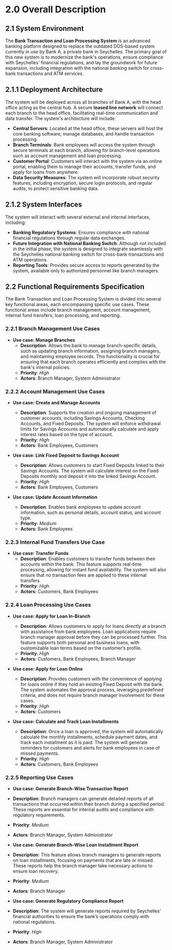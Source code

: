 # 2.0 Overall Description

## 2.1 System Environment

The **Bank Transaction and Loan Processing System** is an advanced banking platform designed to replace the outdated DOS-based system currently in use by Bank A, a private bank in Seychelles. The primary goal of this new system is to modernize the bank's operations, ensure compliance with Seychelles' financial regulations, and lay the groundwork for future expansion, including integration with the national banking switch for cross-bank transactions and ATM services.

## 2.1.1 Deployment Architecture

The system will be deployed across all branches of Bank A, with the head office acting as the central hub. A secure **leased line network** will connect each branch to the head office, facilitating real-time communication and data transfer. The system's architecture will include:

- **Central Servers**: Located at the head office, these servers will host the core banking software, manage databases, and handle transaction processing.
- **Branch Terminals**: Bank employees will access the system through secure terminals at each branch, allowing for branch-level operations such as account management and loan processing.
- **Customer Portal**: Customers will interact with the system via an online portal, enabling them to manage their accounts, transfer funds, and apply for loans from anywhere.
- **Data Security Measures**: The system will incorporate robust security features, including encryption, secure login protocols, and regular audits, to protect sensitive banking data.

## 2.1.2 System Interfaces

The system will interact with several external and internal interfaces, including:

- **Banking Regulatory Systems**: Ensures compliance with national financial regulations through regular data exchanges.
- **Future Integration with National Banking Switch**: Although not included in the initial phase, the system is designed to integrate seamlessly with the Seychelles national banking switch for cross-bank transactions and ATM operations.
- **Reporting Tools**: Provides secure access to reports generated by the system, available only to authorized personnel like branch managers.

## 2.2 Functional Requirements Specification

The Bank Transaction and Loan Processing System is divided into several key functional areas, each encompassing specific use cases. These functional areas include branch management, account management, internal fund transfers, loan processing, and reporting.

### 2.2.1 Branch Management Use Cases

- **Use case: Manage Branches**
	- **Description**: Allows the bank to manage branch-specific details, such as updating branch information, assigning branch managers, and maintaining employee records. This functionality is crucial for ensuring that each branch operates efficiently and complies with the bank's internal policies.
	- **Priority**: _High_
	- **Actors**: Branch Manager, System Administrator

### 2.2.2 Account Management Use Cases

- **Use case: Create and Manage Accounts**
	- **Description**: Supports the creation and ongoing management of customer accounts, including Savings Accounts, Checking Accounts, and Fixed Deposits. The system will enforce withdrawal limits for Savings Accounts and automatically calculate and apply interest rates based on the type of account.
	- **Priority**: _High_
	- **Actors**: Bank Employees, Customers

- **Use case: Link Fixed Deposit to Savings Account**
	- **Description**: Allows customers to start Fixed Deposits linked to their Savings Accounts. The system will calculate interest on the Fixed Deposits monthly and deposit it into the linked Savings Account.
	- **Priority**: _High_
	- **Actors**: Bank Employees, Customers

- **Use case: Update Account Information**
	- **Description**: Enables bank employees to update account information, such as personal details, account status, and account type.
	- **Priority**: _Medium_
	- **Actors**: Bank Employees

### 2.2.3 Internal Fund Transfers Use Case

- **Use case: Transfer Funds**
	- **Description**: Enables customers to transfer funds between their accounts within the bank. This feature supports real-time processing, allowing for instant fund availability. The system will also ensure that no transaction fees are applied to these internal transfers.
	- **Priority**: _High_
	- **Actors**: Customers, Bank Employees

### 2.2.4 Loan Processing Use Cases

- **Use case: Apply for Loan In-Branch**
	- **Description**: Allows customers to apply for loans directly at a branch with assistance from bank employees. Loan applications require branch manager approval before they can be processed further. This feature supports both personal and business loans, with customizable loan terms based on the customer’s profile.
	- **Priority**: _High_
	- **Actors**: Customers, Bank Employees, Branch Manager

- **Use case: Apply for Loan Online**
	- **Description**: Provides customers with the convenience of applying for loans online if they hold an existing Fixed Deposit with the bank. The system automates the approval process, leveraging predefined criteria, and does not require branch manager involvement for these cases.
	- **Priority**: _High_
	- **Actors**: Customers

- **Use case: Calculate and Track Loan Installments**
	- **Description**: Once a loan is approved, the system will automatically calculate the monthly installments, schedule payment dates, and track each installment as it is paid. The system will generate reminders for customers and alerts for bank employees in case of missed payments.
	- **Priority**: _High_
	- **Actors**: Customers, Bank Employees

### 2.2.5 Reporting Use Cases

- **Use case: Generate Branch-Wise Transaction Report**

- **Description**: Branch managers can generate detailed reports of all transactions that occurred within their branch during a specified period. These reports are essential for internal audits and compliance with regulatory requirements.
- **Priority**: _Medium_
- **Actors**: Branch Manager, System Administrator

- **Use case: Generate Branch-Wise Loan Installment Report**

- **Description**: This feature allows branch managers to generate reports on loan installments, focusing on payments that are late or missed. These reports help the branch manager take necessary actions to ensure loan recovery.
- **Priority**: _Medium_
- **Actors**: Branch Manager

- **Use case: Generate Regulatory Compliance Report**

- **Description**: The system will generate reports required by Seychelles’ financial authorities to ensure the bank’s operations comply with national regulations.
- **Priority**: _High_
- **Actors**: Branch Manager, System Administrator